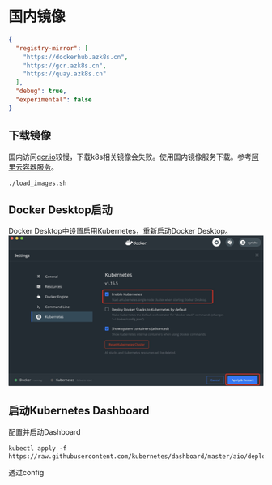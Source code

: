 # 国内镜像

``` json
{
  "registry-mirror": [
    "https://dockerhub.azk8s.cn",
    "https://gcr.azk8s.cn",
    "https://quay.azk8s.cn"
  ],
  "debug": true,
  "experimental": false
}
```

## 下载镜像
国内访问[gcr.io](https://cloud.google.com/container-registry/)较慢，下载k8s相关镜像会失败。使用国内镜像服务下载。参考[阿里云容器服务][阿里云容器服务]。

``` shelll
./load_images.sh
```

[阿里云容器服务]: https://github.com/AliyunContainerService/k8s-for-docker-desktop

## Docker Desktop启动
Docker Desktop中设置启用Kubernetes，重新启动Docker Desktop。
![enableKubernetes](images/enableKubernetes.png)

## 启动Kubernetes Dashboard
配置并启动Dashboard
``` shell
kubectl apply -f https://raw.githubusercontent.com/kubernetes/dashboard/master/aio/deploy/recommended.yaml     
```
透过config
